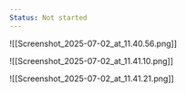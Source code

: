 ```yaml
---
Status: Not started
---
```

![[Screenshot_2025-07-02_at_11.40.56.png]]

![[Screenshot_2025-07-02_at_11.41.10.png]]

![[Screenshot_2025-07-02_at_11.41.21.png]]